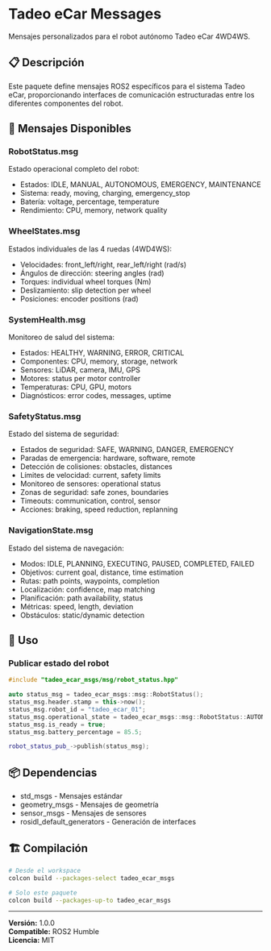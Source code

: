 # Tadeo eCar Messages

Mensajes personalizados para el robot autónomo Tadeo eCar 4WD4WS.

## 📋 Descripción

Este paquete define mensajes ROS2 específicos para el sistema Tadeo eCar, proporcionando interfaces de comunicación estructuradas entre los diferentes componentes del robot.

## 📨 Mensajes Disponibles

### RobotStatus.msg
Estado operacional completo del robot:
- Estados: IDLE, MANUAL, AUTONOMOUS, EMERGENCY, MAINTENANCE
- Sistema: ready, moving, charging, emergency_stop
- Batería: voltage, percentage, temperature
- Rendimiento: CPU, memory, network quality

### WheelStates.msg
Estados individuales de las 4 ruedas (4WD4WS):
- Velocidades: front_left/right, rear_left/right (rad/s)
- Ángulos de dirección: steering angles (rad)
- Torques: individual wheel torques (Nm)
- Deslizamiento: slip detection per wheel
- Posiciones: encoder positions (rad)

### SystemHealth.msg
Monitoreo de salud del sistema:
- Estados: HEALTHY, WARNING, ERROR, CRITICAL
- Componentes: CPU, memory, storage, network
- Sensores: LiDAR, camera, IMU, GPS
- Motores: status per motor controller
- Temperaturas: CPU, GPU, motors
- Diagnósticos: error codes, messages, uptime

### SafetyStatus.msg
Estado del sistema de seguridad:
- Estados de seguridad: SAFE, WARNING, DANGER, EMERGENCY
- Paradas de emergencia: hardware, software, remote
- Detección de colisiones: obstacles, distances
- Límites de velocidad: current, safety limits
- Monitoreo de sensores: operational status
- Zonas de seguridad: safe zones, boundaries
- Timeouts: communication, control, sensor
- Acciones: braking, speed reduction, replanning

### NavigationState.msg
Estado del sistema de navegación:
- Modos: IDLE, PLANNING, EXECUTING, PAUSED, COMPLETED, FAILED
- Objetivos: current goal, distance, time estimation
- Rutas: path points, waypoints, completion
- Localización: confidence, map matching
- Planificación: path availability, status
- Métricas: speed, length, deviation
- Obstáculos: static/dynamic detection

## 🔧 Uso

### Publicar estado del robot
```cpp
#include "tadeo_ecar_msgs/msg/robot_status.hpp"

auto status_msg = tadeo_ecar_msgs::msg::RobotStatus();
status_msg.header.stamp = this->now();
status_msg.robot_id = "tadeo_ecar_01";
status_msg.operational_state = tadeo_ecar_msgs::msg::RobotStatus::AUTONOMOUS;
status_msg.is_ready = true;
status_msg.battery_percentage = 85.5;

robot_status_pub_->publish(status_msg);
```

## 📦 Dependencias

- std_msgs - Mensajes estándar
- geometry_msgs - Mensajes de geometría  
- sensor_msgs - Mensajes de sensores
- rosidl_default_generators - Generación de interfaces

## 🏗️ Compilación

```bash
# Desde el workspace
colcon build --packages-select tadeo_ecar_msgs

# Solo este paquete
colcon build --packages-up-to tadeo_ecar_msgs
```

---
**Versión:** 1.0.0  
**Compatible:** ROS2 Humble  
**Licencia:** MIT
